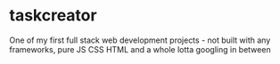 # taskcreator

One of my first full stack web development projects - not built with any frameworks, pure JS CSS HTML and a whole lotta googling in between
